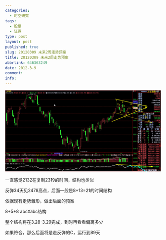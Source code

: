 ```yaml
---
categories:
  - 时空研究
tags:
  - 股票
  - 证券
type: post
layout: post
published: true
slug: 20120309 未来2周走势预案
title: 20120309 未来2周走势预案
abbrlink: 646363249
date: 2012-3-9
comment:
info:
---
```

![20120309-0](/images/20120309-0.jpeg)

一直感觉2132在复制2319的时间，结构也类似

反弹34天见2478高点，后面一般是8+13=21的时间结构

依据现有走势雏形，做出后面的预案

8+5+8  abcXabc结构

整个结构将在3.28-3.29完成，到时再看看偏离多少

如果符合，那么后面将是走反弹的C，运行到89天